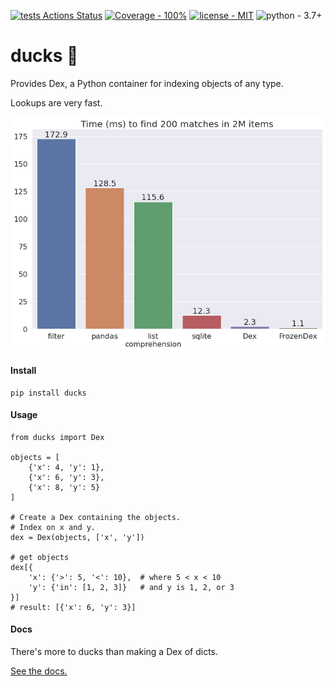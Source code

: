 [![tests Actions Status](https://github.com/manimino/ducks/workflows/tests/badge.svg)](https://github.com/manimino/ducks/actions)
[![Coverage - 100%](https://img.shields.io/static/v1?label=Coverage&message=100%&color=2ea44f)](test/cov.txt)
[![license - MIT](https://img.shields.io/static/v1?label=license&message=MIT&color=2ea44f)](/LICENSE)
![python - 3.7+](https://img.shields.io/static/v1?label=python&message=3.7%2B&color=2ea44f)

# ducks 🦆

Provides Dex, a Python container for indexing objects of any type.

Lookups are very fast.

![ducks outperforms comparable data structures](docs/img/perf_bench.png)

#### Install

```
pip install ducks
```

#### Usage

```
from ducks import Dex

objects = [
    {'x': 4, 'y': 1}, 
    {'x': 6, 'y': 3}, 
    {'x': 8, 'y': 5}
]

# Create a Dex containing the objects. 
# Index on x and y.
dex = Dex(objects, ['x', 'y'])  

# get objects
dex[{                        
    'x': {'>': 5, '<': 10},  # where 5 < x < 10
    'y': {'in': [1, 2, 3]}   # and y is 1, 2, or 3
}]
# result: [{'x': 6, 'y': 3}]
```

#### Docs

There's more to ducks than making a Dex of dicts. 

[See the docs.](https://ducks.readthedocs.io)
